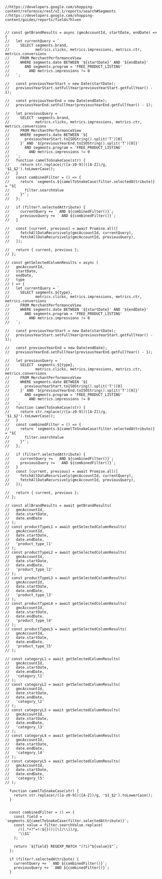    //https://developers.google.com/shopping-content/reference/rest/v2.1/reports/search#Segments
    //https://developers.google.com/shopping-content/guides/reports/fields?hl=en


    // const getBrandResults = async (gmcAccountId, startDate, endDate) => {
    //   let currentQuery = `
    //     SELECT segments.brand,
    //            metrics.clicks, metrics.impressions, metrics.ctr, metrics.conversions
    //     FROM MerchantPerformanceView
    //     WHERE segments.date BETWEEN '${startDate}' AND '${endDate}'
    //       AND segments.program = 'FREE_PRODUCT_LISTING'
    //         AND metrics.impressions != 0
    //   `;

    //   const previousYearStart = new Date(startDate);
    //   previousYearStart.setFullYear(previousYearStart.getFullYear() - 1);

    //   const previousYearEnd = new Date(endDate);
    //   previousYearEnd.setFullYear(previousYearEnd.getFullYear() - 1);

    //   let previousQuery = `
    //     SELECT  segments.brand,
    //            metrics.clicks, metrics.impressions, metrics.ctr, metrics.conversions
    //     FROM MerchantPerformanceView
    //     WHERE segments.date BETWEEN '${
    //       previousYearStart.toISOString().split('T')[0]
    //     }' AND '${previousYearEnd.toISOString().split('T')[0]}'
    //       AND segments.program = 'FREE_PRODUCT_LISTING'
    //         AND metrics.impressions != 0
    //   `;
    //   function camelToSnakeCase(str) {
    //     return str.replace(/([a-z0-9])([A-Z])/g, '$1_$2').toLowerCase();
    //   }
    //   const combinedFilter = () => {
    //     return `segments.${camelToSnakeCase(filter.selectedAttribute)} = "${
    //       filter.searchValue
    //     }"`;
    //   };

    //   if (filter?.selectedAttribute) {
    //     currentQuery += ` AND ${combinedFilter()}`;
    //     previousQuery += ` AND ${combinedFilter()}`;
    //   }

    //   const [current, previous] = await Promise.all([
    //     fetchAllDataRecursively(gmcAccountId, currentQuery),
    //     fetchAllDataRecursively(gmcAccountId, previousQuery),
    //   ]);

    //   return { current, previous };
    // };

    // const getSelectedColumnResults = async (
    //   gmcAccountId,
    //   startDate,
    //   endDate,
    //   type
    // ) => {
    //   let currentQuery = `
    //     SELECT segments.${type},
    //            metrics.clicks, metrics.impressions, metrics.ctr, metrics.conversions
    //     FROM MerchantPerformanceView
    //     WHERE segments.date BETWEEN '${startDate}' AND '${endDate}'
    //       AND segments.program = 'FREE_PRODUCT_LISTING'
    //         AND metrics.impressions != 0
    //   `;

    //   const previousYearStart = new Date(startDate);
    //   previousYearStart.setFullYear(previousYearStart.getFullYear() - 1);

    //   const previousYearEnd = new Date(endDate);
    //   previousYearEnd.setFullYear(previousYearEnd.getFullYear() - 1);

    //   let previousQuery = `
    //     SELECT  segments.${type},
    //            metrics.clicks, metrics.impressions, metrics.ctr, metrics.conversions
    //     FROM MerchantPerformanceView
    //     WHERE segments.date BETWEEN '${
    //       previousYearStart.toISOString().split('T')[0]
    //     }' AND '${previousYearEnd.toISOString().split('T')[0]}'
    //       AND segments.program = 'FREE_PRODUCT_LISTING'
    //         AND metrics.impressions != 0
    //   `;
    //   function camelToSnakeCase(str) {
    //     return str.replace(/([a-z0-9])([A-Z])/g, '$1_$2').toLowerCase();
    //   }
    //   const combinedFilter = () => {
    //     return `segments.${camelToSnakeCase(filter.selectedAttribute)} = "${
    //       filter.searchValue
    //     }"`;
    //   };

    //   if (filter?.selectedAttribute) {
    //     currentQuery += ` AND ${combinedFilter()}`;
    //     previousQuery += ` AND ${combinedFilter()}`;
    //   }
    //   const [current, previous] = await Promise.all([
    //     fetchAllDataRecursively(gmcAccountId, currentQuery),
    //     fetchAllDataRecursively(gmcAccountId, previousQuery),
    //   ]);

    //   return { current, previous };
    // };

    // const allBrandResults = await getBrandResults(
    //   gmcAccountId,
    //   date.startDate,
    //   date.endDate
    // );
    // const productTypeL1 = await getSelectedColumnResults(
    //   gmcAccountId,
    //   date.startDate,
    //   date.endDate,
    //   'product_type_l1'
    // );
    // const productTypeL2 = await getSelectedColumnResults(
    //   gmcAccountId,
    //   date.startDate,
    //   date.endDate,
    //   'product_type_l2'
    // );
    // const productTypeL3 = await getSelectedColumnResults(
    //   gmcAccountId,
    //   date.startDate,
    //   date.endDate,
    //   'product_type_l3'
    // );
    // const productTypeL4 = await getSelectedColumnResults(
    //   gmcAccountId,
    //   date.startDate,
    //   date.endDate,
    //   'product_type_l4'
    // );
    // const productTypeL5 = await getSelectedColumnResults(
    //   gmcAccountId,
    //   date.startDate,
    //   date.endDate,
    //   'product_type_l5'
    // );

    // const categoryL1 = await getSelectedColumnResults(
    //   gmcAccountId,
    //   date.startDate,
    //   date.endDate,
    //   'category_l1'
    // );
    // const categoryL2 = await getSelectedColumnResults(
    //   gmcAccountId,
    //   date.startDate,
    //   date.endDate,
    //   'category_l2'
    // );
    // const categoryL3 = await getSelectedColumnResults(
    //   gmcAccountId,
    //   date.startDate,
    //   date.endDate,
    //   'category_l3'
    // );
    // const categoryL4 = await getSelectedColumnResults(
    //   gmcAccountId,
    //   date.startDate,
    //   date.endDate,
    //   'category_l4'
    // );
    // const categoryL5 = await getSelectedColumnResults(
    //   gmcAccountId,
    //   date.startDate,
    //   date.endDate,
    //   'category_l5'
    // );

      function camelToSnakeCase(str) {
        return str.replace(/([a-z0-9])([A-Z])/g, '$1_$2').toLowerCase();
      }


      const combinedFilter = () => {
        const field = `segments.${camelToSnakeCase(filter.selectedAttribute)}`;
        const value = filter.searchValue.replace(
          /([.*+?^=!:${}()|[\]/\\])/g,
          '\\$1'
        );

        return `${field} REGEXP_MATCH "(?i)^${value}$"`;
      };

      if (filter?.selectedAttribute) {
        currentQuery += ` AND ${combinedFilter()}`;
        previousQuery += ` AND ${combinedFilter()}`;
      }
